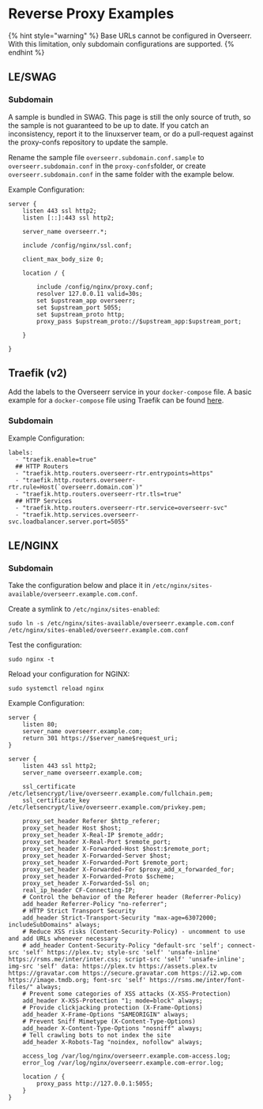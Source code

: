# Reverse Proxy Examples

{% hint style="warning" %}
Base URLs cannot be configured in Overseerr. With this limitation, only subdomain configurations are supported.
{% endhint %}

## LE/SWAG

### Subdomain

A sample is bundled in SWAG. This page is still the only source of truth, so the sample is not guaranteed to be up to date. If you catch an inconsistency, report it to the linuxserver team, or do a pull-request against the proxy-confs repository to update the sample.

Rename the sample file `overseerr.subdomain.conf.sample` to `overseerr.subdomain.conf` in the `proxy-confs`folder, or create `overseerr.subdomain.conf` in the same folder with the example below.

Example Configuration:

```nginx
server {
    listen 443 ssl http2;
    listen [::]:443 ssl http2;

    server_name overseerr.*;

    include /config/nginx/ssl.conf;

    client_max_body_size 0;

    location / {

        include /config/nginx/proxy.conf;
        resolver 127.0.0.11 valid=30s;
        set $upstream_app overseerr;
        set $upstream_port 5055;
        set $upstream_proto http;
        proxy_pass $upstream_proto://$upstream_app:$upstream_port;

    }

}
```

## Traefik \(v2\)

Add the labels to the Overseerr service in your `docker-compose` file. A basic example for a `docker-compose` file using Traefik can be found [here](https://doc.traefik.io/traefik/user-guides/docker-compose/basic-example/).

### Subdomain

Example Configuration:

```text
labels:
  - "traefik.enable=true"
  ## HTTP Routers
  - "traefik.http.routers.overseerr-rtr.entrypoints=https"
  - "traefik.http.routers.overseerr-rtr.rule=Host(`overseerr.domain.com`)"
  - "traefik.http.routers.overseerr-rtr.tls=true"
  ## HTTP Services
  - "traefik.http.routers.overseerr-rtr.service=overseerr-svc"
  - "traefik.http.services.overseerr-svc.loadbalancer.server.port=5055"
```

## LE/NGINX

### Subdomain

Take the configuration below and place it in `/etc/nginx/sites-available/overseerr.example.com.conf`.

Create a symlink to `/etc/nginx/sites-enabled`:

```text
sudo ln -s /etc/nginx/sites-available/overseerr.example.com.conf /etc/nginx/sites-enabled/overseerr.example.com.conf
```

Test the configuration:

```text
sudo nginx -t
```

Reload your configuration for NGINX:

```text
sudo systemctl reload nginx
```

Example Configuration:

```text
server {
    listen 80;
    server_name overseerr.example.com;
    return 301 https://$server_name$request_uri;
}

server {
    listen 443 ssl http2;
    server_name overseerr.example.com;

    ssl_certificate /etc/letsencrypt/live/overseerr.example.com/fullchain.pem;
    ssl_certificate_key /etc/letsencrypt/live/overseerr.example.com/privkey.pem;

    proxy_set_header Referer $http_referer;
    proxy_set_header Host $host;
    proxy_set_header X-Real-IP $remote_addr;
    proxy_set_header X-Real-Port $remote_port;
    proxy_set_header X-Forwarded-Host $host:$remote_port;
    proxy_set_header X-Forwarded-Server $host;
    proxy_set_header X-Forwarded-Port $remote_port;
    proxy_set_header X-Forwarded-For $proxy_add_x_forwarded_for;
    proxy_set_header X-Forwarded-Proto $scheme;
    proxy_set_header X-Forwarded-Ssl on;
    real_ip_header CF-Connecting-IP;
    # Control the behavior of the Referer header (Referrer-Policy)
    add_header Referrer-Policy "no-referrer";
    # HTTP Strict Transport Security
    add_header Strict-Transport-Security "max-age=63072000; includeSubDomains" always;
    # Reduce XSS risks (Content-Security-Policy) - uncomment to use and add URLs whenever necessary
    # add_header Content-Security-Policy "default-src 'self'; connect-src 'self' https://plex.tv; style-src 'self' 'unsafe-inline' https://rsms.me/inter/inter.css; script-src 'self' 'unsafe-inline'; img-src 'self' data: https://plex.tv https://assets.plex.tv https://gravatar.com https://secure.gravatar.com https://i2.wp.com https://image.tmdb.org; font-src 'self' https://rsms.me/inter/font-files/" always;
    # Prevent some categories of XSS attacks (X-XSS-Protection)
    add_header X-XSS-Protection "1; mode=block" always;
    # Provide clickjacking protection (X-Frame-Options)
    add_header X-Frame-Options "SAMEORIGIN" always;
    # Prevent Sniff Mimetype (X-Content-Type-Options)
    add_header X-Content-Type-Options "nosniff" always;
    # Tell crawling bots to not index the site
    add_header X-Robots-Tag "noindex, nofollow" always;

    access_log /var/log/nginx/overseerr.example.com-access.log;
    error_log /var/log/nginx/overseerr.example.com-error.log;

    location / {
        proxy_pass http://127.0.0.1:5055;
    }
}
```
